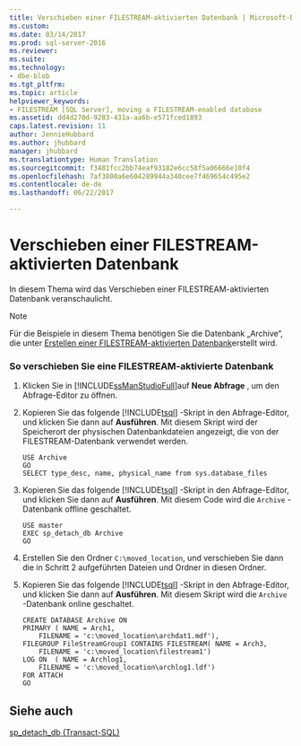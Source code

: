 ```yaml
---
title: Verschieben einer FILESTREAM-aktivierten Datenbank | Microsoft-Dokumentation
ms.custom: 
ms.date: 03/14/2017
ms.prod: sql-server-2016
ms.reviewer: 
ms.suite: 
ms.technology:
- dbe-blob
ms.tgt_pltfrm: 
ms.topic: article
helpviewer_keywords:
- FILESTREAM [SQL Server], moving a FILESTREAM-enabled database
ms.assetid: dd4d270d-9283-431a-aa6b-e571fced1893
caps.latest.revision: 11
author: JennieHubbard
ms.author: jhubbard
manager: jhubbard
ms.translationtype: Human Translation
ms.sourcegitcommit: f3481fcc2bb74eaf93182e6cc58f5a06666e10f4
ms.openlocfilehash: 7af3800a6e604289944a340cee7f469654c495e2
ms.contentlocale: de-de
ms.lasthandoff: 06/22/2017

---
```

# <a name="move-a-filestream-enabled-database"></a>Verschieben einer FILESTREAM-aktivierten Datenbank
  In diesem Thema wird das Verschieben einer FILESTREAM-aktivierten Datenbank veranschaulicht.  
  
> [!NOTE]  
>  Für die Beispiele in diesem Thema benötigen Sie die Datenbank „Archive“, die unter [Erstellen einer FILESTREAM-aktivierten Datenbank](../../relational-databases/blob/create-a-filestream-enabled-database.md)erstellt wird.  
  
### <a name="to-move-a-filestream-enabled-database"></a>So verschieben Sie eine FILESTREAM-aktivierte Datenbank  
  
1.  Klicken Sie in [!INCLUDE[ssManStudioFull](../../includes/ssmanstudiofull-md.md)]auf **Neue Abfrage** , um den Abfrage-Editor zu öffnen.  
  
2.  Kopieren Sie das folgende [!INCLUDE[tsql](../../includes/tsql-md.md)] -Skript in den Abfrage-Editor, und klicken Sie dann auf **Ausführen**. Mit diesem Skript wird der Speicherort der physischen Datenbankdateien angezeigt, die von der FILESTREAM-Datenbank verwendet werden.  
  
    ```tsql  
    USE Archive  
    GO  
    SELECT type_desc, name, physical_name from sys.database_files  
    ```  
  
3.  Kopieren Sie das folgende [!INCLUDE[tsql](../../includes/tsql-md.md)] -Skript in den Abfrage-Editor, und klicken Sie dann auf **Ausführen**. Mit diesem Code wird die `Archive` -Datenbank offline geschaltet.  
  
    ```tsql  
    USE master  
    EXEC sp_detach_db Archive  
    GO  
    ```  
  
4.  Erstellen Sie den Ordner `C:\moved_location`, und verschieben Sie dann die in Schritt 2 aufgeführten Dateien und Ordner in diesen Ordner.  
  
5.  Kopieren Sie das folgende [!INCLUDE[tsql](../../includes/tsql-md.md)] -Skript in den Abfrage-Editor, und klicken Sie dann auf **Ausführen**. Mit diesem Skript wird die `Archive` -Datenbank online geschaltet.  
  
    ```tsql  
    CREATE DATABASE Archive ON  
    PRIMARY ( NAME = Arch1,  
        FILENAME = 'c:\moved_location\archdat1.mdf'),  
    FILEGROUP FileStreamGroup1 CONTAINS FILESTREAM( NAME = Arch3,  
        FILENAME = 'c:\moved_location\filestream1')  
    LOG ON  ( NAME = Archlog1,  
        FILENAME = 'c:\moved_location\archlog1.ldf')  
    FOR ATTACH  
    GO  
    ```  
  
## <a name="see-also"></a>Siehe auch  
 [sp_detach_db &#40;Transact-SQL&#41;](../../relational-databases/system-stored-procedures/sp-detach-db-transact-sql.md)  
  
  
